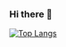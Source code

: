 ### Hi there 👋
[![Top Langs](https://github-readme-stats.vercel.app/api/top-langs/?username=kkilme)](https://github.com/anuraghazra/github-readme-stats)
<!--
**kkilme/kkilme** is a ✨ _special_ ✨ repository because its `README.md` (this file) appears on your GitHub profile.

Here are some ideas to get you started:

- 🔭 I’m currently working on ...
- 🌱 I’m currently learning ...
- 👯 I’m looking to collaborate on ...
- 🤔 I’m looking for help with ...
- 💬 Ask me about ...
- 📫 How to reach me: ...
- 😄 Pronouns: ...
- ⚡ Fun fact: ...
-->
